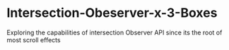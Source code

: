 # Intersection-Obeserver-x-3-Boxes
Exploring the capabilities of intersection Observer API since its the root of most scroll effects
